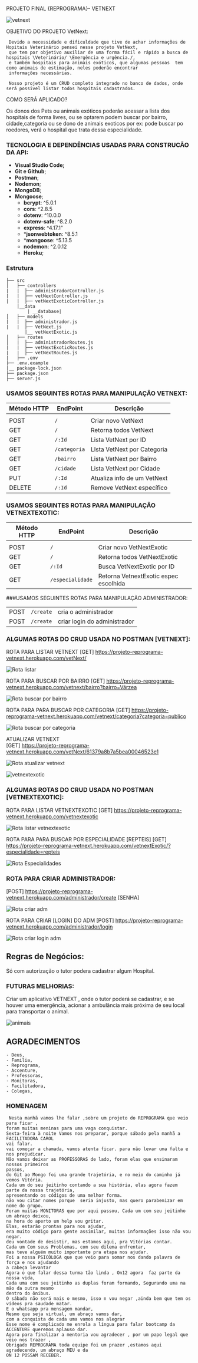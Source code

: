  <p aling="center">
  PROJETO FINAL {REPROGRAMA}- VETNEXT
  </p>                            
    
      

       


![vetnext ](./imagens/logovetnext.png)                        


 <p aling="center">
 OBJETIVO DO PROJETO VetNext:
 </p>       
 
    
     Devido a necessidade e dificuldade que tive de achar informações de Hopitais Veterinário pensei nesse projeto VetNext, 
     que tem por objetivo auxiliar de uma forma fácil e rápido a busca de hospitais \Veterinário/ \Emergência e urgência./,  
     e também hospitais para animais exóticos, que algumas pessoas  tem como animais de estimação, neles poderão encontrar
     informações necessárias.

     Nosso projeto é um CRUD completo integrado no banco de dados, onde será possivel listar todos hospitais cadastrados.
 <p aling="center">
  COMO SERÁ APLICADO?  
   </p>     
     Os donos dos Pets ou animais exóticos poderão acessar a lista dos hospitais de forma livres, 
     ou se optarem podem buscar por bairro, cidade,categoria ou se dono de animais exoticos por ex: 
     pode buscar po roedores, verá o hospital que trata dessa especialidade.
  
    
    
    
     

 ### TECNOLOGIA E DEPENDÊNCIAS USADAS PARA CONSTRUCÃO DA API:
 
* **Visual Studio Code;**
* **Git e Github**;
* **Postman**;
* **Nodemon**;
* **MongoDB**;
* **Mongoose**;
   * **bcrypt**: ^5.0.1
    * **cors**: ^2.8.5
    * **dotenv**: ^10.0.0
   * **dotenv-safe**: ^8.2.0
   * **express**: ^4.17.1"
    * ***jsonwebtoken**: ^8.5.1
    * ***mongoose**: ^5.13.5
    * **nodemon**: ^2.0.12
    * **Heroku**;
    
                
### Estrutura
```
├── src
│   ├── controllers
|   |  ├── administradorController.js
|   |  ├── vetNextController.js
|   |  ├── vetNextExoticController.js
    |__data
        | __database|
│   ├── models
|   |  ├── administrador.js
|   |  ├── VetNext.js
       |__ vetNextExotic.js
│   ├── routes 
│   |  ├── administradorRoutes.js
|   |  ├── vetNextExoticRoutes.js
|   |  ├── vetNextRoutes.js 
|   ├── .env
├── .env.example
|__ package-lock.json
├── package.json
├── server.js
```

### USAMOS SEGUINTES ROTAS PARA MANIPULAÇÃO VETNEXT:


 |Método HTTP  |      EndPoint        |    Descrição                    |
 |-------------|----------------------|---------------------------------|
 |             |                      |                                 |
 | POST        |        `/`           |    Criar novo VetNext           |
 | GET         |         `/`          |    Retorna todos VetNext        |
 | GET         |        `/:Id`        |    Lista VetNext por ID         |
 | GET         |       `/categoria`   |    LIsta VetNext por Categoria  |
 | GET         |        `/bairro`     |    Lista VetNext por Bairro     |
 | GET         |        `/cidade`     |    Lista VetNext por Cidade     |
 | PUT         |        `/:Id`        |    Atualiza info de um VetNext  |
 | DELETE      |        `/:Id`        |    Remove VetNext específico    |


### USAMOS SEGUINTES ROTAS PARA MANIPULAÇÃO VETNEXTEXOTIC:


|  Método HTTP    |   EndPoint          |    Descrição                           |
|-----------------|---------------------|----------------------------------------|               
|                 |                     |                                        |
|  POST           |     `/`             |  Criar novo VetNextExotic              |
|  GET            |     `/`             |  Retorna todos VetNextExotic           |
|  GET            |     `/:Id`          |  Busca VetNextExotic por ID            |
|  GET            |     `/especialidade`|  Retorna VetnextExotic espec escolhida |
                 


  ###USAMOS SEGUINTES ROTAS PARA MANIPULAÇÃO ADMINISTRADOR:

|                 |                        |                                 |
|-----------------|------------------------|---------------------------------|
|POST             |     `/create`          |cria o administrador             |
|POST             |     `/create`          |criar login do administrador     |



### ALGUMAS ROTAS DO CRUD USADA NO POSTMAN [VETNEXT]:

ROTA PARA LISTAR VETNEXT
[GET] https://projeto-reprograma-vetnext.herokuapp.com/vetNext/

![Rota listar](./imagens/listar_vetnext.png)

ROTA PARA BUSCAR POR BAIRRO
[GET] https://projeto-reprograma-vetnext.herokuapp.com/vetnext/bairro?bairro=Várzea

![Rota buscar por bairro ](./imagens/buscar_bairro.png)

ROTA PARA PARA BUSCAR POR CATEGORIA 
[GET] https://projeto-reprograma-vetnext.herokuapp.com/vetnext/categoria?categoria=publico

![Rota buscar por categoria ](./imagens/buscar_categoria.png)

ATUALIZAR VETNEXT  
[GET] https://projeto-reprograma-vetnext.herokuapp.com/vetNext/61379a8b7a5bea00046523e1

![Rota atualizar  vetnext](./imagens/atualizar_vetnext.png)


![ vetnextexotic ](./imagens/vetnextexotic.png)



### ALGUMAS ROTAS DO CRUD USADA NO POSTMAN [VETNEXTEXOTIC]:


ROTA PARA LISTAR VETNEXTEXOTIC
[GET] https://projeto-reprograma-vetnext.herokuapp.com/vetnextexotic

![Rota listar vetnextexotic ](./imagens/listar_vetnextexotic.png)


ROTA PARA PARA BUSCAR POR ESPECIALIDADE [REPTEIS]
[GET] https://projeto-reprograma-vetnext.herokuapp.com/vetnextExotic/?especialidade=repteis

![Rota Especialidades](./imagens/rota_especialidade.png)



### ROTA PARA CRIAR ADMINISTRADOR:

[POST] https://projeto-reprograma-vetnext.herokuapp.com/administrador/create [SENHA]

![Rota criar adm](./imagens/criar_ADM.png)

 ROTA PARA CRIAR [LOGIN] DO ADM
[POST] https://projeto-reprograma-vetnext.herokuapp.com/administrador/login

![Rota criar login adm](./imagens/criar_login.png)

## Regras de Negócios:

Só com autorização o tutor podera cadastrar algum Hospital.


### FUTURAS MELHORIAS:

Criar um aplicativo VETNEXT , onde o tutor poderá se cadastrar, e se houver uma emergência, acionar
a ambulância mais próxima de seu local para transportar o animal.


![ animais ](./imagens/animais.png)


## AGRADECIMENTOS
```
- Deus,
- Familia,
- Reprograma,
- Accenture,
- Professoras,
- Monitoras,
- Facilitadora,
- Colegas,
```

### HOMENAGEM


```
 Nesta manhã vamos lhe falar ,sobre um projeto do REPROGRAMA que veio para ficar ,
foram muitas meninas para uma vaga conquistar.
Sexta-feira à noite Vamos nos preparar, porque sábado pela manhã a FACILITADORA CAROL
vai falar.
vai começar a chamada, vamos atenta ficar. para não levar uma falta e nos prejudicar.
Não vamos deixar as PROFESSORAS de lado, foram elas que ensinaram nossos primeiros 
passos,
do Git ao Mongo foi uma grande trajetória, e no meio do caminho já  vemos Vitória.
Cada um do seu jeitinho contando a sua história, elas agora fazem parte da nossa trajetória,
apresentando os códigos de uma melhor forma.
não vou citar nomes porque  seria injusto, mas quero parabenizar em nome do grupo. 
Foram muitas MONITORAS que por aqui passou, Cada um com seu jeitinho um abraço deixou,
na hora do aperto um help vou gritar. 
Elas, estarão prontas para nos ajudar,
era muito código para gente assimilar, muitas informações isso não vou negar.
deu vontade de desistir, mas estamos aqui, pra Vitórias contar.
Cada um Com seus Problemas, com seu dilema enfrentar,
mas teve alguém muito importante pra etapa nos ajudar.
Foi a nossa PSICÓLOGA que que veio para somar nos dando palavra de força e nos ajudando 
a cabeça levantar
Agora o que falar dessa turma tão linda , On12 agora  faz parte da nossa vida,
Cada uma com seu jeitinho as duplas foram formando, Segurando uma na mão da outra mesmo 
dentro do ônibus.
O sábado não será mais o mesmo, isso n vou negar ,ainda bem que tem os vídeos pra saudade matar.
E o whatsapp pra mensagem mandar,
Mesmo que seja virtual, um abraço vamos dar, 
com a conquista de cada uma vamos nos alegrar
Esse nome é complicado me enrola a língua para falar bootcamp da ACCENTURE queremos aplauso dar.
Agora para finalizar a mentoria vou agradecer , por um papo legal que veio nos trazer ,
Obrigado REPROGRAMA toda equipe foi um prazer ,estamos aqui agradecendo, um abraço MEU e da 
ON 12 POSSAM RECEBER.
```



  
